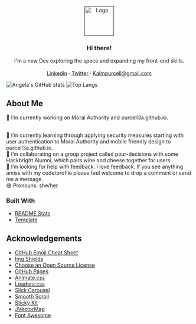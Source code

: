 <!--
**purcell3a/purcell3a** is a ✨ _special_ ✨ repository because its `README.md` (this file) appears on your GitHub profile.
-->
<!-- PROJECT LOGO -->
<br />
<p align="center">
  <a href="">
    <img src="https://res.cloudinary.com/purcella/image/upload/v1612552555/testFolder/logo_ypzjve.jpg" alt="Logo" width="80" height="80">
  </a>

  <h3 align="center">Hi there!</h3>

  <p align="center">
    I'm a new Dev exploring the space and expanding my front-end skills. 
    <br />
    <br />
    <a href="https://www.linkedin.com/in/purcell3a/">Linkedin</a>
    ·
    <a href="https://twitter.com/Purcell3_a">Twitter</a>
    ·
    <a href="">Kalmpurcell@gmail.com</a>
  </p>
</p>

![Angela's GitHub stats](https://github-readme-stats.vercel.app/api?username=purcell3a&count_private=true&show_icons=true&theme=radical)
![Top Langs](https://github-readme-stats.vercel.app/api/top-langs/?username=purcell3a&layout=compact)


<!-- ABOUT THE PROJECT -->
## About Me

🔭 I’m currently working on Moral Authority and purcell3a.github.io.

<br />
🌱 I’m currently learning through applying security measures starting with user authentication to Moral Authority and mobile friendly design to purcell3a.github.io. 

<br />
👯 I’m collaborating on a group project called pour-decisions with some Hackbright Alumni, which pairs wine and cheese together for users. 

<br />
🤔 I’m looking for help with feedback. I love feedback. If you see anything amiss with my code/profile please feel welcome to drop a comment or send me a message.

<br />
😄 Pronouns: she/her

### Built With

* [README Stats](https://github.com/anuraghazra/github-readme-stats)
* [Template](https://github.com/othneildrew/Best-README-Template)


<!-- ACKNOWLEDGEMENTS -->
## Acknowledgements
* [GitHub Emoji Cheat Sheet](https://www.webpagefx.com/tools/emoji-cheat-sheet)
* [Img Shields](https://shields.io)
* [Choose an Open Source License](https://choosealicense.com)
* [GitHub Pages](https://pages.github.com)
* [Animate.css](https://daneden.github.io/animate.css)
* [Loaders.css](https://connoratherton.com/loaders)
* [Slick Carousel](https://kenwheeler.github.io/slick)
* [Smooth Scroll](https://github.com/cferdinandi/smooth-scroll)
* [Sticky Kit](http://leafo.net/sticky-kit)
* [JVectorMap](http://jvectormap.com)
* [Font Awesome](https://fontawesome.com)





<!-- MARKDOWN LINKS & IMAGES -->
<!-- https://www.markdownguide.org/basic-syntax/#reference-style-links -->
[linkedin-shield]: https://img.shields.io/badge/-LinkedIn-black.svg?style=for-the-badge&logo=linkedin&colorB=555
[linkedin-url]: https://www.linkedin.com/in/purcell3a/
[product-screenshot]: images/screenshot.png


